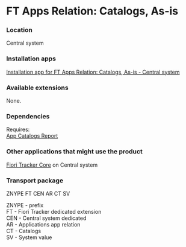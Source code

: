 # FT Apps Relation: Catalogs, As-is

### Location
Central system

### Installation apps
[Installation app for FT Apps Relation: Catalogs, As-is - Central system](in-ft-apps-rel-cat-asis.md)

### Available extensions
None.

### Dependencies
Requires:  
[App Catalogs Report](ac.md)

### Other applications that might use the product
[Fiori Tracker Core](ft-core.md) on Central system

### Transport package
ZNYPE FT CEN AR CT SV

ZNYPE - prefix<br>
FT - Fiori Tracker dedicated extension<br>
CEN - Central system dedicated<br>
AR - Applications app relation<br>
CT - Catalogs<br>
SV - System value<br>